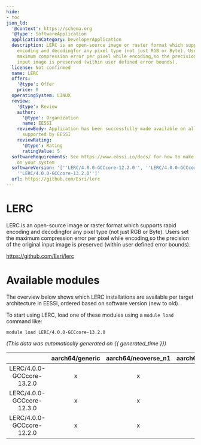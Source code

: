 ```yaml
---
hide:
- toc
json_ld:
  '@context': https://schema.org
  '@type': SoftwareApplication
  applicationCategory: DeveloperApplication
  description: LERC is an open-source image or raster format which supports rapid
    encoding and decodingfor any pixel type (not just RGB or Byte). Users set the
    maximum compression error per pixel while encoding,so the precision of the original
    input image is preserved (within user defined error bounds).
  license: Not confirmed
  name: LERC
  offers:
    '@type': Offer
    price: 0
  operatingSystem: LINUX
  review:
    '@type': Review
    author:
      '@type': Organization
      name: EESSI
    reviewBody: Application has been successfully made available on all architectures
      supported by EESSI
    reviewRating:
      '@type': Rating
      ratingValue: 5
  softwareRequirements: See https://www.eessi.io/docs/ for how to make EESSI available
    on your system
  softwareVersion: '[''LERC/4.0.0-GCCcore-12.2.0'', ''LERC/4.0.0-GCCcore-12.3.0'',
    ''LERC/4.0.0-GCCcore-13.2.0'']'
  url: https://github.com/Esri/lerc
---
```


LERC
====


LERC is an open-source image or raster format which supports rapid encoding and decodingfor any pixel type (not just RGB or Byte). Users set the maximum compression error per pixel while encoding,so the precision of the original input image is preserved (within user defined error bounds).

https://github.com/Esri/lerc
# Available modules


The overview below shows which LERC installations are available per target architecture in EESSI, ordered based on software version (new to old).

To start using LERC, load one of these modules using a `module load` command like:

```shell
module load LERC/4.0.0-GCCcore-13.2.0
```

*(This data was automatically generated on {{ generated_time }})*  

| |aarch64/generic|aarch64/neoverse_n1|aarch64/neoverse_v1|aarch64/nvidia/grace|x86_64/generic|x86_64/amd/zen2|x86_64/amd/zen3|x86_64/amd/zen4|x86_64/intel/haswell|x86_64/intel/sapphirerapids|x86_64/intel/skylake_avx512|
| :---: | :---: | :---: | :---: | :---: | :---: | :---: | :---: | :---: | :---: | :---: | :---: |
|LERC/4.0.0-GCCcore-13.2.0|x|x|x|x|x|x|x|x|x|x|x|
|LERC/4.0.0-GCCcore-12.3.0|x|x|x|x|x|x|x|x|x|x|x|
|LERC/4.0.0-GCCcore-12.2.0|x|x|x|x|x|x|x|x|x|x|x|
